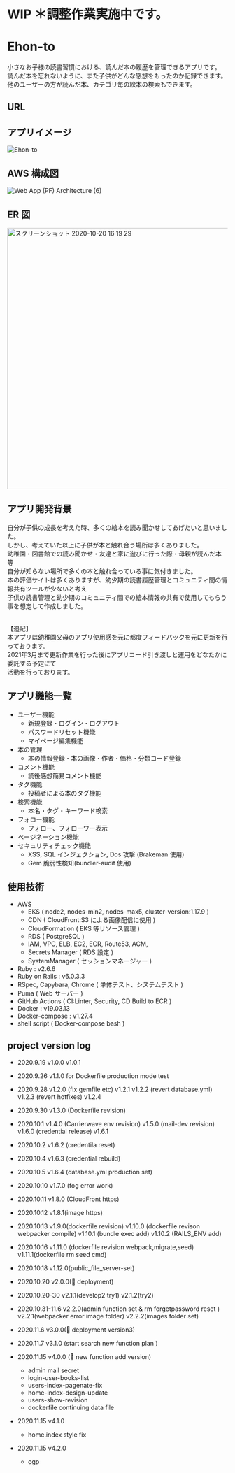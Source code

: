 # WIP ＊調整作業実施中です。

# Ehon-to

小さなお子様の読書習慣における、読んだ本の履歴を管理できるアプリです。<br>
読んだ本を忘れないように、また子供がどんな感想をもったのか記録できます。<br>
他のユーザーの方が読んだ本、カテゴリ毎の絵本の検索もできます。

## URL

## アプリイメージ

![Ehon-to](https://user-images.githubusercontent.com/61924934/97651619-f657bf00-1a9f-11eb-996c-39c7f736716b.gif)

## AWS 構成図

![Web App (PF) Architecture (6)](https://user-images.githubusercontent.com/61924934/96552430-b6017f80-12ee-11eb-9cd4-44efa6f63b00.png)

## ER 図

<img width="598" alt="スクリーンショット 2020-10-20 16 19 29" src="https://user-images.githubusercontent.com/61924934/96553563-4ab8ad00-12f0-11eb-84d1-863055369a37.png">

## アプリ開発背景

自分が子供の成長を考えた時、多くの絵本を読み聞かせしてあげたいと思いました。<br>
しかし、考えていた以上に子供が本と触れ合う場所は多くありました。<br>
幼稚園・図書館での読み聞かせ・友達と家に遊びに行った際・母親が読んだ本 等<br>
自分が知らない場所で多くの本と触れ合っている事に気付きました。<br>
本の評価サイトは多くありますが、幼少期の読書履歴管理とコミュニティ間の情報共有ツールが少ないと考え<br>
子供の読書管理と幼少期のコミュニティ間での絵本情報の共有で使用してもらう事を想定して作成しました。<br><br>

【追記】<br>
本アプリは幼稚園父母のアプリ使用感を元に都度フィードバックを元に更新を行っております。<br>
2021年3月まで更新作業を行った後にアプリコード引き渡しと運用をどなたかに委託する予定にて<br>
活動を行っております。

## アプリ機能一覧

- ユーザー機能
  - 新規登録・ログイン・ログアウト
  - パスワードリセット機能
  - マイページ編集機能
- 本の管理
  - 本の情報登録・本の画像・作者・価格・分類コード登録
- コメント機能
  - 読後感想簡易コメント機能
- タグ機能
  - 投稿者による本のタグ機能
- 検索機能
  - 本名・タグ・キーワード検索
- フォロー機能
  - フォロー、フォローワー表示
- ページネーション機能
- セキュリティチェック機能
  - XSS, SQL インジェクション, Dos 攻撃 (Brakeman 使用)
  - Gem 脆弱性検知(bundler-audit 使用)

## 使用技術

- AWS
  - EKS ( node2, nodes-min2, nodes-max5, cluster-version:1.17.9 )
  - CDN ( CloudFront:S3 による画像配信に使用 )
  - CloudFormation ( EKS 等リソース管理 )
  - RDS ( PostgreSQL )
  - IAM, VPC, ELB, EC2, ECR, Route53, ACM,
  - Secrets Manager ( RDS 設定 )
  - SystemManager ( セッションマネージャー )
- Ruby : v2.6.6
- Ruby on Rails : v6.0.3.3
- RSpec, Capybara, Chrome ( 単体テスト、システムテスト )
- Puma ( Web サーバー )
- GitHub Actions ( CI:Linter, Security, CD:Build to ECR )
- Docker : v19.03.13
- Docker-compose : v1.27.4
- shell script ( Docker-compose bash )

## project version log

- 2020.9.19
  v1.0.0
  v1.0.1

- 2020.9.26
  v1.1.0 for Dockerfile production mode test

- 2020.9.28
  v1.2.0 (fix gemfile etc)
  v1.2.1
  v1.2.2 (revert database.yml)
  v1.2.3 (revert hotfixes)
  v1.2.4

- 2020.9.30
  v1.3.0 (Dockerfile revision)

- 2020.10.1
  v1.4.0 (Carrierwave env revision)
  v1.5.0 (mail-dev revision)
  v1.6.0 (credential release)
  v1.6.1

- 2020.10.2
  v1.6.2 (credentila reset)

- 2020.10.4
  v1.6.3 (credential rebuild)

- 2020.10.5
  v1.6.4 (database.yml production set)

- 2020.10.10
  v1.7.0 (fog error work)

- 2020.10.11
  v1.8.0 (CloudFront https)

- 2020.10.12
  v1.8.1(image https)

- 2020.10.13
  v1.9.0(dockerfile revision)
  v1.10.0 (dockerfile revison webpacker compile)
  v1.10.1 (bundle exec add)
  v1.10.2 (RAILS_ENV add)

- 2020.10.16
  v1.11.0 (dockerfile revision webpack,migrate,seed)
  v1.11.1(dockerfile rm seed cmd)

- 2020.10.18
  v1.12.0(public_file_server-set)

- 2020.10.20
  v2.0.0(:tada: deployment)

- 2020.10.20-30
  v2.1.1(develop2 try1)
  v2.1.2(try2)

- 2020.10.31-11.6
  v2.2.0(admin function set &
         rm forgetpassword reset )
  v2.2.1(webpacker error image folder)
  v2.2.2(images folder set)

- 2020.11.6
  v3.0.0(:tada: deployment version3)

- 2020.11.7
  v3.1.0 (start search new function plan )

- 2020.11.15
  v4.0.0 (:tada: new function add version)
  - admin mail secret
  - login-user-books-list
  - users-index-pagenate-fix
  - home-index-design-update
  - users-show-revision
  - dockerfile continuing data file

- 2020.11.15
  v4.1.0
  - home.index style fix

- 2020.11.15
  v4.2.0
  - ogp
